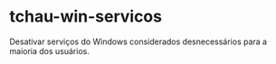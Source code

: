 # tchau-win-servicos
Desativar serviços do Windows considerados desnecessários para a maioria dos usuários.
